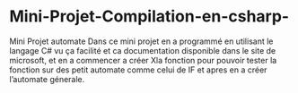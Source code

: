 # Mini-Projet-Compilation-en-csharp-
Mini Projet automate
Dans ce mini projet en a programmé en utilisant le langage C# vu ça facilité et ca documentation disponible dans le site de microsoft, et en a commencer a créer Xla fonction pour pouvoir tester la fonction sur des petit automate comme celui de IF et apres en a créer l’automate génerale.
